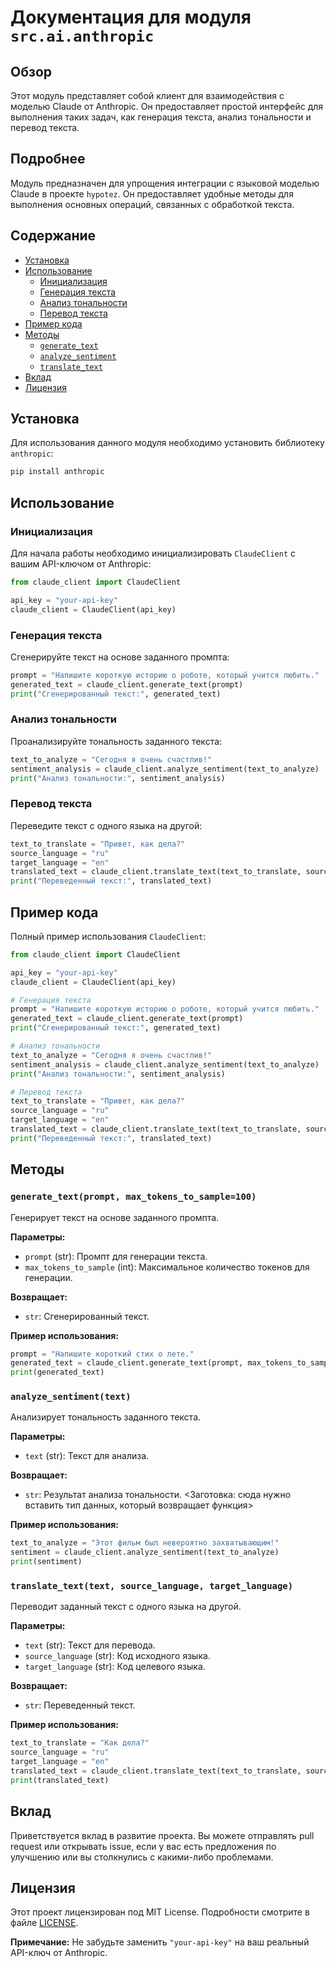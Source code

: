 # Документация для модуля `src.ai.anthropic`

## Обзор

Этот модуль представляет собой клиент для взаимодействия с моделью Claude от Anthropic. Он предоставляет простой интерфейс для выполнения таких задач, как генерация текста, анализ тональности и перевод текста.

## Подробнее

Модуль предназначен для упрощения интеграции с языковой моделью Claude в проекте `hypotez`. Он предоставляет удобные методы для выполнения основных операций, связанных с обработкой текста.

## Содержание

- [Установка](#установка)
- [Использование](#использование)
  - [Инициализация](#инициализация)
  - [Генерация текста](#генерация-текста)
  - [Анализ тональности](#анализ-тональности)
  - [Перевод текста](#перевод-текста)
- [Пример кода](#пример-кода)
- [Методы](#методы)
  - [`generate_text`](#generate_textprompt-max_tokens_to_sample100)
  - [`analyze_sentiment`](#analyze_sentimenttext)
  - [`translate_text`](#translate_texttext-source_language-target_language)
- [Вклад](#вклад)
- [Лицензия](#лицензия)

## Установка

Для использования данного модуля необходимо установить библиотеку `anthropic`:

```bash
pip install anthropic
```

## Использование

### Инициализация

Для начала работы необходимо инициализировать `ClaudeClient` с вашим API-ключом от Anthropic:

```python
from claude_client import ClaudeClient

api_key = "your-api-key"
claude_client = ClaudeClient(api_key)
```

### Генерация текста

Сгенерируйте текст на основе заданного промпта:

```python
prompt = "Напишите короткую историю о роботе, который учится любить."
generated_text = claude_client.generate_text(prompt)
print("Сгенерированный текст:", generated_text)
```

### Анализ тональности

Проанализируйте тональность заданного текста:

```python
text_to_analyze = "Сегодня я очень счастлив!"
sentiment_analysis = claude_client.analyze_sentiment(text_to_analyze)
print("Анализ тональности:", sentiment_analysis)
```

### Перевод текста

Переведите текст с одного языка на другой:

```python
text_to_translate = "Привет, как дела?"
source_language = "ru"
target_language = "en"
translated_text = claude_client.translate_text(text_to_translate, source_language, target_language)
print("Переведенный текст:", translated_text)
```

## Пример кода

Полный пример использования `ClaudeClient`:

```python
from claude_client import ClaudeClient

api_key = "your-api-key"
claude_client = ClaudeClient(api_key)

# Генерация текста
prompt = "Напишите короткую историю о роботе, который учится любить."
generated_text = claude_client.generate_text(prompt)
print("Сгенерированный текст:", generated_text)

# Анализ тональности
text_to_analyze = "Сегодня я очень счастлив!"
sentiment_analysis = claude_client.analyze_sentiment(text_to_analyze)
print("Анализ тональности:", sentiment_analysis)

# Перевод текста
text_to_translate = "Привет, как дела?"
source_language = "ru"
target_language = "en"
translated_text = claude_client.translate_text(text_to_translate, source_language, target_language)
print("Переведенный текст:", translated_text)
```

## Методы

### `generate_text(prompt, max_tokens_to_sample=100)`

Генерирует текст на основе заданного промпта.

**Параметры:**

- `prompt` (str): Промпт для генерации текста.
- `max_tokens_to_sample` (int): Максимальное количество токенов для генерации.

**Возвращает:**

- `str`: Сгенерированный текст.

**Пример использования:**

```python
prompt = "Напишите короткий стих о лете."
generated_text = claude_client.generate_text(prompt, max_tokens_to_sample=50)
print(generated_text)
```

### `analyze_sentiment(text)`

Анализирует тональность заданного текста.

**Параметры:**

- `text` (str): Текст для анализа.

**Возвращает:**

- `str`: Результат анализа тональности. <Заготовка: сюда нужно вставить тип данных, который возвращает функция>

**Пример использования:**

```python
text_to_analyze = "Этот фильм был невероятно захватывающим!"
sentiment = claude_client.analyze_sentiment(text_to_analyze)
print(sentiment)
```

### `translate_text(text, source_language, target_language)`

Переводит заданный текст с одного языка на другой.

**Параметры:**

- `text` (str): Текст для перевода.
- `source_language` (str): Код исходного языка.
- `target_language` (str): Код целевого языка.

**Возвращает:**

- `str`: Переведенный текст.

**Пример использования:**

```python
text_to_translate = "Как дела?"
source_language = "ru"
target_language = "en"
translated_text = claude_client.translate_text(text_to_translate, source_language, target_language)
print(translated_text)
```

## Вклад

Приветствуется вклад в развитие проекта. Вы можете отправлять pull request или открывать issue, если у вас есть предложения по улучшению или вы столкнулись с какими-либо проблемами.

## Лицензия

Этот проект лицензирован под MIT License. Подробности смотрите в файле [LICENSE](LICENSE).

**Примечание:** Не забудьте заменить `"your-api-key"` на ваш реальный API-ключ от Anthropic.